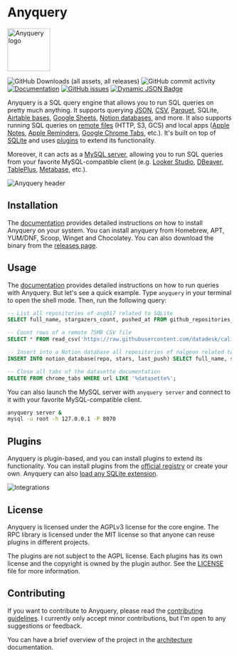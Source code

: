 # Anyquery

<img src="https://anyquery.dev/images/logo.png" alt="Anyquery logo" width="96"></img>

![GitHub Downloads (all assets, all releases)](https://img.shields.io/github/downloads/julien040/anyquery/total)
![GitHub commit activity](https://img.shields.io/github/commit-activity/m/julien040/anyquery)
[![Documentation](https://img.shields.io/badge/documentation-blue)](https://anyquery.dev)
[![GitHub issues](https://img.shields.io/github/issues/julien040/anyquery)](https://github.com/julien040/anyquery/issues)
[![Dynamic JSON Badge](https://img.shields.io/badge/dynamic/json?url=https%3A%2F%2Fregistry.anyquery.dev%2Fv0%2Fregistry%2F&query=%24.plugins_count&label=Integrations%20count&cacheSeconds=3600)](https://anyquery.dev/integrations/)

Anyquery is a SQL query engine that allows you to run SQL queries on pretty much anything. It supports querying [JSON](https://anyquery.dev/docs/usage/querying-files/#json), [CSV](https://anyquery.dev/docs/usage/querying-files/#csv), [Parquet](https://anyquery.dev/docs/usage/querying-files/#parquet), SQLite, [Airtable bases](https://anyquery.dev/integrations/airtable/), [Google Sheets](https://anyquery.dev/integrations/google_sheets/), [Notion databases](https://anyquery.dev/integrations/notion/), and more. It also supports running SQL queries on [remote files](https://anyquery.dev/docs/usage/querying-files/#remote-files) (HTTP, S3, GCS) and local apps ([Apple Notes](https://anyquery.dev/integrations/notes/), [Apple Reminders](https://anyquery.dev/integrations/reminders/), [Google Chrome Tabs](https://anyquery.dev/integrations/chrome/), etc.).
It's built on top of [SQLite](https://www.sqlite.org) and uses [plugins](https://anyquery.dev/integrations/) to extend its functionality.

Moreover, it can acts as a [MySQL server](https://anyquery.dev/docs/usage/mysql-server/), allowing you to run SQL queries from your favorite MySQL-compatible client (e.g. [Looker Studio](https://anyquery.dev/connection-guide/looker-studio/), [DBeaver](https://anyquery.dev/connection-guide/dbeaver/), [TablePlus](https://anyquery.dev/connection-guide/tableplus/), [Metabase](https://anyquery.dev/connection-guide/metabase/), etc.).

![Anyquery header](https://anyquery.dev/images/release-header.png)

## Installation

The [documentation](https://anyquery.dev/docs/#installation) provides detailed instructions on how to install Anyquery on your system. You can install anyquery from Homebrew, APT, YUM/DNF, Scoop, Winget and Chocolatey. You can also download the binary from the [releases page](https://github.com/julien040/anyquery/releases).

## Usage

The [documentation](https://anyquery.dev/docs/usage/running-queries) provides detailed instructions on how to run queries with Anyquery.
But let's see a quick example. Type `anyquery` in your terminal to open the shell mode. Then, run the following query:

```sql
-- List all repositories of asg017 related to SQLite
SELECT full_name, stargazers_count, pushed_at FROM github_repositories_from_user('asg017') WHERE name LIKE '%sqlite%';

-- Count rows of a remote 75MB CSV file
SELECT * FROM read_csv('https://raw.githubusercontent.com/datadesk/california-coronavirus-data/master/latimes-place-totals.csv', header=true);

-- Insert into a Notion database all repositories of nalgeon related to SQLite
INSERT INTO notion_database(repo, stars, last_push) SELECT full_name, stargazers_count, pushed_at FROM github_repositories_from_user('nalgeon') WHERE description LIKE '%sqlite%';

-- Close all tabs of the datasette documentation
DELETE FROM chrome_tabs WHERE url LIKE '%datasette%';
```

You can also launch the MySQL server with `anyquery server` and connect to it with your favorite MySQL-compatible client.

```bash
anyquery server &
mysql -u root -h 127.0.0.1 -P 8070
```

## Plugins

Anyquery is plugin-based, and you can install plugins to extend its functionality. You can install plugins from the [official registry](https://anyquery.dev/integrations) or create your own. Anyquery can also [load any SQLite extension](https://anyquery.dev/docs/usage/plugins#using-sqlite-extensions).

![Integrations](https://anyquery.dev/images/integrations_logo.png)

## License

Anyquery is licensed under the AGPLv3 license for the core engine. The RPC library is licensed under the MIT license so that anyone can reuse plugins in different projects.

The plugins are not subject to the AGPL license. Each plugins has its own license and the copyright is owned by the plugin author.
See the [LICENSE](https://github.com/julien040/anquery/blob/main/LICENSE.md) file for more information.

## Contributing

If you want to contribute to Anyquery, please read the [contributing guidelines](https://anyquery.dev/docs/developers/project/contributing). I currently only accept minor contributions, but I'm open to any suggestions or feedback.

You can have a brief overview of the project in the [architecture](https://anyquery.dev/docs/developers/project/architecture/) documentation.
